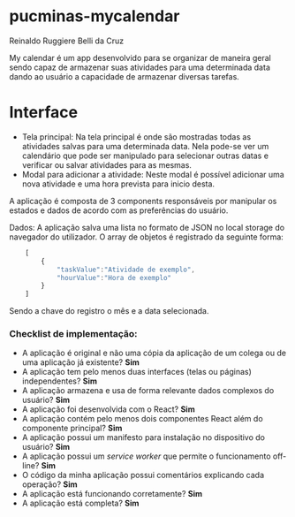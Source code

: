 # pucminas-mycalendar

Reinaldo Ruggiere Belli da Cruz

My calendar é um app desenvolvido para se organizar de maneira geral sendo capaz de armazenar suas atividades para uma determinada data dando ao usuário a capacidade de armazenar diversas tarefas. 

# Interface

- Tela principal: Na tela principal é onde são mostradas todas as atividades salvas para uma determinada data. Nela pode-se ver um calendário que pode ser manipulado para selecionar outras datas e verificar ou salvar atividades para as mesmas. 
- Modal para adicionar a atividade: Neste modal é possível adicionar uma nova atividade e uma hora prevista para inicio desta. 

A aplicação é composta de 3 components responsáveis por manipular os estados e dados de acordo com as preferências do usuário. 

Dados:
A aplicação salva uma lista no formato de JSON no local storage do navegador do utilizador. O array de objetos é registrado da seguinte forma:
```js
    [
        {
            "taskValue":"Atividade de exemplo",
            "hourValue":"Hora de exemplo"
        }
    ]
 ```
Sendo a chave do registro o mês e a data selecionada. 

<h3>Checklist de implementação: </h3> 

- A aplicação é original e não uma cópia da aplicação de um colega ou de uma aplicação já existente? **Sim**
- A aplicação tem pelo menos duas interfaces (telas ou páginas) independentes? **Sim**
- A aplicação armazena e usa de forma relevante dados complexos do usuário? **Sim**
- A aplicação foi desenvolvida com o React? **Sim**
- A aplicação contém pelo menos dois componentes React além do componente principal? **Sim**
- A aplicação possui um manifesto para instalação no dispositivo do usuário? **Sim**
- A aplicação possui um _service worker_ que permite o funcionamento off-line? **Sim**
- O código da minha aplicação possui comentários explicando cada operação? **Sim**
- A aplicação está funcionando corretamente? **Sim**
- A aplicação está completa? **Sim**
